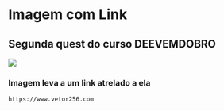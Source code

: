 # Imagem com Link

## Segunda quest do curso DEEVEMDOBRO

[<img src="./gifcode.gif">](https://www.vetor256.com)

### Imagem leva a um link atrelado a ela
```
https://www.vetor256.com
```
